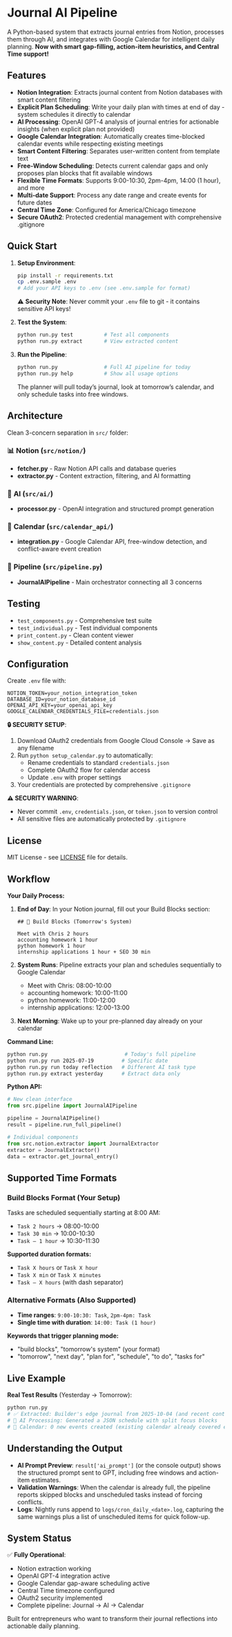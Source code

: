 # Journal AI Pipeline

A Python-based system that extracts journal entries from Notion, processes them through AI, and integrates with Google Calendar for intelligent daily planning. **Now with smart gap-filling, action-item heuristics, and Central Time support!**

## Features

- **Notion Integration**: Extracts journal content from Notion databases with smart content filtering
- **Explicit Plan Scheduling**: Write your daily plan with times at end of day - system schedules it directly to calendar
- **AI Processing**: OpenAI GPT-4 analysis of journal entries for actionable insights (when explicit plan not provided)
- **Google Calendar Integration**: Automatically creates time-blocked calendar events while respecting existing meetings
- **Smart Content Filtering**: Separates user-written content from template text
- **Free-Window Scheduling**: Detects current calendar gaps and only proposes plan blocks that fit available windows
- **Flexible Time Formats**: Supports 9:00-10:30, 2pm-4pm, 14:00 (1 hour), and more
- **Multi-date Support**: Process any date range and create events for future dates
- **Central Time Zone**: Configured for America/Chicago timezone
- **Secure OAuth2**: Protected credential management with comprehensive .gitignore

## Quick Start

1. **Setup Environment**:
   ```bash
   pip install -r requirements.txt
   cp .env.sample .env
   # Add your API keys to .env (see .env.sample for format)
   ```

   ⚠️ **Security Note**: Never commit your `.env` file to git - it contains sensitive API keys!

2. **Test the System**:
   ```bash
   python run.py test          # Test all components
   python run.py extract       # View extracted content
   ```

3. **Run the Pipeline**:
   ```bash
   python run.py               # Full AI pipeline for today
   python run.py help          # Show all usage options
   ```

   The planner will pull today’s journal, look at tomorrow’s calendar, and only schedule tasks into free windows.

## Architecture

Clean 3-concern separation in `src/` folder:

### 📊 **Notion** (`src/notion/`)
- **fetcher.py** - Raw Notion API calls and database queries
- **extractor.py** - Content extraction, filtering, and AI formatting

### 🤖 **AI** (`src/ai/`) 
- **processor.py** - OpenAI integration and structured prompt generation

### 📅 **Calendar** (`src/calendar_api/`)
- **integration.py** - Google Calendar API, free-window detection, and conflict-aware event creation

### 🔧 **Pipeline** (`src/pipeline.py`)
- **JournalAIPipeline** - Main orchestrator connecting all 3 concerns

## Testing

- `test_components.py` - Comprehensive test suite
- `test_individual.py` - Test individual components
- `print_content.py` - Clean content viewer
- `show_content.py` - Detailed content analysis

## Configuration

Create `.env` file with:
```
NOTION_TOKEN=your_notion_integration_token
DATABASE_ID=your_notion_database_id
OPENAI_API_KEY=your_openai_api_key
GOOGLE_CALENDAR_CREDENTIALS_FILE=credentials.json
```

**🔒 SECURITY SETUP**:
1. Download OAuth2 credentials from Google Cloud Console → Save as any filename
2. Run `python setup_calendar.py` to automatically:
   - Rename credentials to standard `credentials.json`
   - Complete OAuth2 flow for calendar access
   - Update `.env` with proper settings
3. Your credentials are protected by comprehensive `.gitignore`

**⚠️ SECURITY WARNING**: 
- Never commit `.env`, `credentials.json`, or `token.json` to version control
- All sensitive files are automatically protected by `.gitignore`

## License

MIT License - see [LICENSE](LICENSE) file for details.

## Workflow

**Your Daily Process:**

1. **End of Day**: In your Notion journal, fill out your Build Blocks section:
   ```
   ## 📅 Build Blocks (Tomorrow's System)

   Meet with Chris 2 hours
   accounting homework 1 hour
   python homework 1 hour
   internship applications 1 hour + SEO 30 min
   ```

2. **System Runs**: Pipeline extracts your plan and schedules sequentially to Google Calendar
   - Meet with Chris: 08:00-10:00
   - accounting homework: 10:00-11:00
   - python homework: 11:00-12:00
   - internship applications: 12:00-13:00

3. **Next Morning**: Wake up to your pre-planned day already on your calendar

**Command Line:**
```bash
python run.py                         # Today's full pipeline
python run.py run 2025-07-19         # Specific date
python run.py run today reflection   # Different AI task type
python run.py extract yesterday      # Extract data only
```

**Python API:**
```python
# New clean interface
from src.pipeline import JournalAIPipeline

pipeline = JournalAIPipeline()
result = pipeline.run_full_pipeline()

# Individual components
from src.notion.extractor import JournalExtractor
extractor = JournalExtractor()
data = extractor.get_journal_entry()
```

## Supported Time Formats

### Build Blocks Format (Your Setup)
Tasks are scheduled sequentially starting at 8:00 AM:
- `Task 2 hours` → 08:00-10:00
- `Task 30 min` → 10:00-10:30
- `Task — 1 hour` → 10:30-11:30

**Supported duration formats:**
- `Task X hours` or `Task X hour`
- `Task X min` or `Task X minutes`
- `Task — X hours` (with dash separator)

### Alternative Formats (Also Supported)
- **Time ranges**: `9:00-10:30: Task`, `2pm-4pm: Task`
- **Single time with duration**: `14:00: Task (1 hour)`

**Keywords that trigger planning mode:**
- "build blocks", "tomorrow's system" (your format)
- "tomorrow", "next day", "plan for", "schedule", "to do", "tasks for"

## Live Example

**Real Test Results** (Yesterday → Tomorrow):
```bash
python run.py
# ✅ Extracted: Builder's edge journal from 2025-10-04 (and recent context)
# 🤖 AI Processing: Generated a JSON schedule with split focus blocks
# 📅 Calendar: 0 new events created (existing calendar already covered every free window; warnings logged instead)
```

## Understanding the Output

- **AI Prompt Preview**: `result['ai_prompt']` (or the console output) shows the structured prompt sent to GPT, including free windows and action-item estimates.
- **Validation Warnings**: When the calendar is already full, the pipeline reports skipped blocks and unscheduled tasks instead of forcing conflicts.
- **Logs**: Nightly runs append to `logs/cron_daily_<date>.log`, capturing the same warnings plus a list of unscheduled items for quick follow-up.

## System Status

✅ **Fully Operational**:
- Notion extraction working
- OpenAI GPT-4 integration active  
- Google Calendar gap-aware scheduling active
- Central Time timezone configured
- OAuth2 security implemented
- Complete pipeline: Journal → AI → Calendar

Built for entrepreneurs who want to transform their journal reflections into actionable daily planning.

